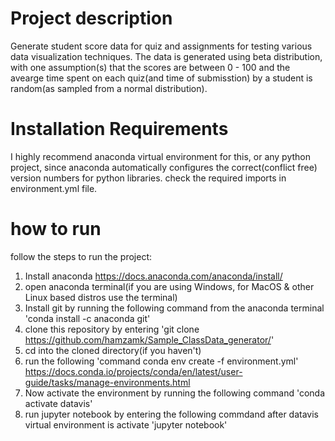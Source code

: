 # Project description
Generate student score data for quiz and assignments for testing various data visualization techniques. The data is generated using beta distribution, with one assumption(s) that the scores are between 0 - 100 and the avearge time spent on each quiz(and time of submisstion) by a student is random(as sampled from a normal distribution).   

# Installation Requirements
I highly recommend anaconda virtual environment for this, or any python project, since anaconda automatically configures the correct(conflict free) version numbers for python libraries. check the required imports in environment.yml file. 

# how to run
follow the steps to run the project: 

1. Install anaconda https://docs.anaconda.com/anaconda/install/
2. open anaconda terminal(if you are using Windows, for MacOS & other Linux based distros use the terminal)
3. Install git by running the following command from the anaconda terminal 'conda install -c anaconda git'
4. clone this repository by entering 'git clone https://github.com/hamzamk/Sample_ClassData_generator/'
5. cd into the cloned directory(if you haven't)
6. run the following 'command conda env create -f environment.yml' https://docs.conda.io/projects/conda/en/latest/user-guide/tasks/manage-environments.html
7. Now activate the environment by running the following command 'conda activate datavis'
8. run jupyter notebook by entering the following commdand after datavis virtual environment is activate 'jupyter notebook'


